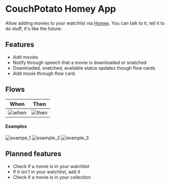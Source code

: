 # CouchPotato Homey App

Allow adding movies to your watchlist via [Homey](https://www.athom.com/). 
You can talk to it, tell it to do stuff, it's like the future.

## Features

- Add movies
- Notify through speech that a movie is downloaded or snatched
- Downloaded, snatched, available status updates though flow cards
- Add movie through flow card.


## Flows

When         | Then
------------ | -------------
![when](https://cloud.githubusercontent.com/assets/38136/13137335/93b791d6-d620-11e5-9dbf-4fefdf6f9ace.jpg) | ![then](https://cloud.githubusercontent.com/assets/38136/13137182/9eb273cc-d61f-11e5-83b6-6fd2984bb3f9.jpg)


#### Examples
![exampe_1](https://cloud.githubusercontent.com/assets/38136/13137061/c1fa31b8-d61e-11e5-891a-9c0f43ce482c.jpg)
![example_2](https://cloud.githubusercontent.com/assets/38136/13137063/c1fafd5a-d61e-11e5-9255-5ebce78da4f1.jpg)
![example_3](https://cloud.githubusercontent.com/assets/38136/13137060/c1f9258e-d61e-11e5-8167-6663f63b07e5.jpg)


## Planned features

- Check if a movie is in your watchlist
- If it isn't in your watchlist, add it
- Check if a movie is in your collection


